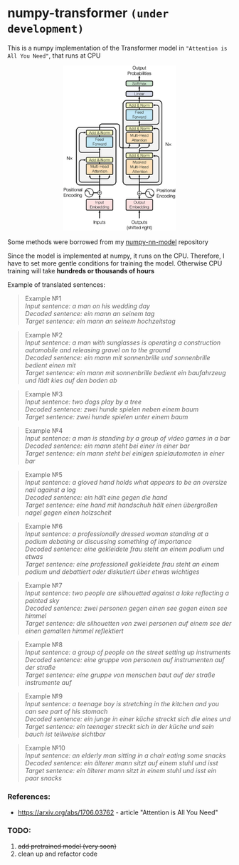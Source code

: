 # numpy-transformer `(under development)`
This is a numpy implementation of the Transformer model in `"Attention is All You Need"`, that runs at CPU

<p align="center">
<img src="images/The-Transformer-model-architecture.png" width=50% height=50%>
</p>

Some methods were borrowed from my [numpy-nn-model](https://github.com/AkiRusProd/numpy-nn-model) repository

Since the model is implemented at numpy, it runs on the CPU. Therefore, I have to set more gentle conditions for training the model. Otherwise CPU training will take **hundreds or thousands of hours**


Example of translated sentences:

>Example №1  
*Input sentence: a man on his wedding day  
Decoded sentence: ein mann <unk> an seinem tag <eos>  
Target sentence: ein mann an seinem hochzeitstag*  

>Example №2  
*Input sentence: a man with sunglasses is operating a construction automobile and releasing gravel on to the ground  
Decoded sentence: ein mann mit sonnenbrille und sonnenbrille bedient einen <unk> mit <unk> <eos>  
Target sentence: ein mann mit sonnenbrille bedient ein baufahrzeug und lädt kies auf den boden ab*  

>Example №3  
*Input sentence: two dogs play by a tree  
Decoded sentence: zwei hunde spielen neben einem baum <eos>  
Target sentence: zwei hunde spielen unter einem baum*  

>Example №4  
*Input sentence: a man is standing by a group of video games in a bar  
Decoded sentence: ein mann steht bei einer <unk> in einer <unk> bar <eos>  
Target sentence: ein mann steht bei einigen spielautomaten in einer bar*  

>Example №5  
*Input sentence: a gloved hand holds what appears to be an oversize nail against a log  
Decoded sentence: ein <unk> hält eine <unk> gegen die hand <unk> <unk> <unk> <eos>  
Target sentence: eine hand mit handschuh hält einen übergroßen nagel gegen einen holzscheit*  

>Example №6  
*Input sentence: a professionally dressed woman standing at a podium debating or discussing something of importance  
Decoded sentence: eine <unk> gekleidete frau steht an einem podium und <unk> etwas <unk> <eos>  
Target sentence: eine professionell gekleidete frau steht an einem podium und debattiert oder diskutiert über etwas wichtiges*  

>Example №7  
*Input sentence: two people are silhouetted against a lake reflecting a painted sky  
Decoded sentence: zwei personen <unk> gegen einen see gegen einen see <unk> himmel <eos>  
Target sentence: die silhouetten von zwei personen auf einem see der einen gemalten himmel reflektiert*  

>Example №8  
*Input sentence: a group of people on the street setting up instruments  
Decoded sentence: eine gruppe von personen auf instrumenten <unk> auf der straße <eos>  
Target sentence: eine gruppe von menschen baut auf der straße instrumente auf*  

>Example №9  
*Input sentence: a teenage boy is stretching in the kitchen and you can see part of his stomach  
Decoded sentence: ein junge in einer küche streckt sich die <unk> eines <unk> und <unk> <unk> <eos>  
Target sentence: ein teenager streckt sich in der küche und sein bauch ist teilweise sichtbar*  

>Example №10  
*Input sentence: an elderly man sitting in a chair eating some snacks  
Decoded sentence: ein älterer mann sitzt auf einem stuhl und isst <unk> <eos>  
Target sentence: ein älterer mann sitzt in einem stuhl und isst ein paar snacks*  

### References:
 - https://arxiv.org/abs/1706.03762 - article "Attention is All You Need"

### TODO:
1) ~~add pretrained model (very soon)~~
2) clean up and refactor code

